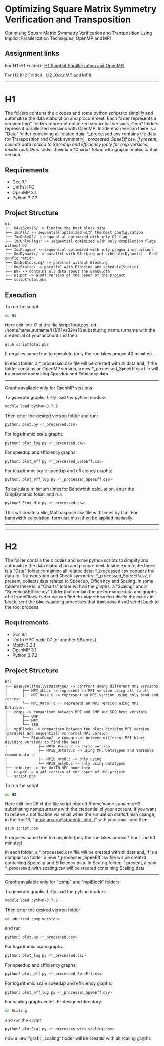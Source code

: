 # Optimizing Square Matrix Symmetry Verification and Transposition

Optimizing Square Matrix Symmetry Verification and Transposition Using Implicit Parallelization Techniques, OpenMP and MPI

## Assignment links
For H1 (H1 Folder) :  [H1 (Implicit Parallelization and OpenMP)](#h1) 

For H2 (H2 Folder) :  [H2 (OpenMP and MPI)](#h2) 

---


# H1

The folders contains the c codes and some python scripts to simplify and automatize the data elaboration and procurement.
Each folder represents a version: Imp* folders represent optimized sequential versions, Omp* folders represent parallelized versions with OpenMP.
Inside each version there is a "Data" folder containing all related data: *_processed.csv contains the data for Transposition and Check symmetry;  *_processed_SpeeEff.csv, if present, collects data related to Speedup and Efficiency (only for omp versions).
Inside each Omp* folder there is a "Charts" folder with graphs related to that version.

## Requirements

- Gcc 9.1
- UniTn HPC
- OpenMP 3.1
- Python 3.7.2

## Project Structure

```
H1/
├── 64vs32vs16/ -> finding the best block size
├── ImpAll/ -> sequential optimized with the best configuration
├── ImpOnlyO2/ -> sequential optimized with only O2 flag
├── ImpOnlyFlags/ -> sequential optimized with only compilation flags without O2
├── ImpPragma/ -> sequential optimized with only pragma instructions
├── OmpDynamic/ -> parallel with Blocking and schedule(Dynamic) - Best configuration
├── OmpNoBlocking/ -> parallel without Blocking
├── OmpStatic/ -> parallel with Blocking and schedule(Static)
├── BW/ -> contains all data about the Bandwidth
├── H1.pdf -> a pdf version of the paper of the project
└── scriptTotal.pbs
```

## Execution

To run the script:
```bash
cd H1
```
Here edit line 17 of the file scriptTotal.pbs: cd /home/name.surname/H1/64vs32vs16 substituting name.surname with the credential of your account and then:
```bash
qsub scriptTotal.pbs
```
It requires some time to complete (only the run takes around 40 minutes).

In each folder, a *_processed.csv file will be created with all data
and, if the folder contains an OpenMP version, a new *_processed_SpeeEff.csv file will be created containing Speedup and Efficiency data

-----

Graphs available only for OpenMP versions

To generate graphs, firtly load the python module:
```bash
module load python-3.7.2
```

Then enter the desired version folder and run:
```python
python3 plot.py <*_processed.csv>
```
For logarithmic scale graphs:
```python
python3 plot_log.py <*_processed.csv>
```
For speedup and efficiency graphs:
```python
python3 plot_eff.py <*_processed_SpeeEff.csv>
```
For logarithmic scale speedup and efficiency graphs:
```python
python3 plot_eff_log.py <*_processed_SpeeEff.csv>
```
To calculate minimum times for Bandwidth calculation, enter the OmpDynamic folder and run:
```python
python3 Find_Min.py <*_processed.csv>
```
This will create a Min_MatTraspose.csv file with times by Dim.
For bandwidth calculation, formulas must then be applied manually.

---

---

# H2

The folder contain the c codes and some python scripts to simplify and automatize the data elaboration and procurement.
Inside each folder there is a "Data" folder containing all related data: *_processed.csv contains the data for Transposition and Check symmetry; *_processed_SpeeEff.csv, if present, collects data related to Speedup, Efficiency and Scaling.
In some folders there is: a "Charts" folder with all the graphs, a "Scaling" and a "Speedup&Efficiency" folder that contain the performance data and graphs of it
In mpiBlock folder we can find the algorithms that divide the matrix in block, sent the blocks among processes that transpose it and sends back to the root process

## Requirements

- Gcc 9.1
- UniTn HPC node 07 (or another 96 cores)
- Mpich 3.2.1
- OpenMP 3.1
- Python 3.7.2

## Project Structure

```
H2/
├── BaseVsAlltoallVsDatatype/ -> confront among different MPI versions
|       ├── MPI_ALL.c -> represent an MPI version using all to all
|       ├── MPI_Base.c -> represent an MPI version using only send and recieve
|       └── MPI_DataT.c -> represent an MPI version using MPI Datatypes
├── comp/ -> comparison between MPI and OMP and SEQ best versions
|       ├── OMP
|       ├── MPI 
|       └── SEQ
├── mpiBlock/ -> comparison between the block dividing MPI version (parallel and sequential) vs normal MPI version
|       └── BlockComp/ -> comparison between different MPI block dividing versions to find the best
|              ├── MPIB_Basic.c -> basic version 
|              ├── MPIB_DataTV.c -> using MPI Datatypes and Variable communicators
|              ├── MPIB_nvnd.c -> only using
|              └── MPIB_onlyD.c -> only using datatypes
├── info.txt -> the UniTN HPC node info
├── H2.pdf -> a pdf version of the paper of the project
└── script.pbs
```

To run the script:
```bash
cd H2
```
Here edit line 26 of the file script.pbs: cd /home/name.surname/H2 substituting name.surname with the credential of your account, if you want to receive a notification via email when the simulation starts/finish change, in the line 13, "mose.arcaro@studenti.unitn.it" with your email and then:
```bash
qsub script.pbs
```
It requires some time to complete (only the run takes around 1 hour and 50 minutes).

In each folder, a *_processed.csv file will be created with all data 
and, if is a comparison folder, a new *_processed_SpeeEff.csv file will be created containing Speedup and Efficiency data.
In Scaling folder, if present, a new *_processed_with_scaling.csv will be created containing Scaling data

-----

Graphs available only for "comp" and "mpiBlock" folders

To generate graphs, firtly load the python module:
```bash
module load python-3.7.2
```

Then enter the desired version folder 
```bash
cd <desired comp version>
```
and run:
```python
python3 plot.py <*_processed.csv>
```
For logarithmic scale graphs:
```python
python3 plot_log.py <*_processed.csv>
```
For speedup and efficiency graphs:
```python
python3 plot_eff.py <*_processed_SpeeEff.csv>
```
For logarithmic scale speedup and efficiency graphs:
```python
python3 plot_eff_log.py <*_processed_SpeeEff.csv>
```
For scaling graphs enter the designed directory:
```bash
cd Scaling
```
and run the script:
```python
python3 plotScal.py <*_processes_with_scaling.csv>
```

now a new "grafici_scaling" floder will be created with all scaling graphs




